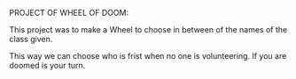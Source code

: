 PROJECT OF WHEEL OF DOOM:

This project was to make a Wheel to choose in between of the names of the class given. 

This way we can choose who is frist when no one is volunteering. If you are doomed is your turn.
